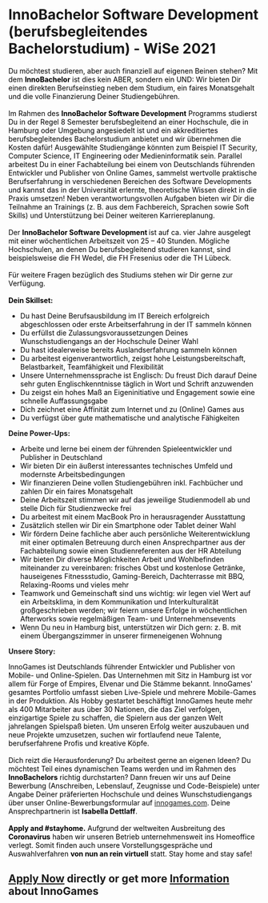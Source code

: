 <h1>InnoBachelor Software Development (berufsbegleitendes Bachelorstudium) - WiSe 2021</h1>
<p><span style="color: rgb(0,0,0);">Du möchtest studieren, aber auch finanziell auf eigenen Beinen stehen? Mit dem <strong>InnoBachelor</strong> ist dies kein ABER, sondern ein UND: Wir bieten Dir einen direkten Berufseinstieg neben dem Studium, ein faires Monatsgehalt und die volle Finanzierung Deiner Studiengebühren.</span><br /><br /><span style="color: rgb(0,0,0);">Im Rahmen des <strong>InnoBachelor Software Development</strong> Programms studierst Du in der Regel 8 Semester berufsbegleitend an einer Hochschule, die in Hamburg oder Umgebung angesiedelt ist und ein akkreditiertes berufsbegleitendes Bachelorstudium anbietet und wir übernehmen die Kosten dafür! Ausgewählte Studiengänge könnten zum Beispiel IT Security, Computer Science, IT Engineering oder Medieninformatik sein. Parallel arbeitest Du in einer Fachabteilung bei einem von Deutschlands führenden Entwickler und Publisher von Online Games, sammelst wertvolle praktische Berufserfahrung in verschiedenen Bereichen des Software Developments und kannst das in der Universität erlernte, theoretische Wissen direkt in die Praxis umsetzen! Neben verantwortungsvollen Aufgaben bieten wir Dir die Teilnahme an Trainings (z. B. aus dem Fachbereich, Sprachen sowie Soft Skills) und Unterstützung bei Deiner weiteren Karriereplanung.</span><br /><br /><span style="color: rgb(0,0,0);">Der <strong>InnoBachelor Software Development </strong>ist auf ca. vier Jahre ausgelegt mit einer wöchentlichen Arbeitszeit von 25 – 40 Stunden. Mögliche Hochschulen, an denen Du berufsbegleitend studieren kannst, sind beispielsweise die FH Wedel, die FH Fresenius oder die TH Lübeck.</span><br /><br /><span style="color: rgb(0,0,0);">Für weitere Fragen bezüglich des Studiums stehen wir Dir gerne zur Verfügung.</span><br /><br /><span style="color: rgb(0,0,0);"><strong>Dein Skillset: <br /></strong></span></p><ul><li><span style="color: rgb(0,0,0);">Du hast Deine Berufsausbildung im IT Bereich erfolgreich abgeschlossen oder erste Arbeitserfahrung in der IT sammeln können</span></li><li><span style="color: rgb(0,0,0);">Du erfüllst die Zulassungsvoraussetzungen Deines Wunschstudiengangs an der Hochschule Deiner Wahl</span></li><li><span style="color: rgb(0,0,0);">Du hast idealerweise bereits Auslandserfahrung sammeln können</span></li><li><span style="color: rgb(0,0,0);">Du arbeitest eigenverantwortlich, zeigst hohe Leistungsbereitschaft, Belastbarkeit, Teamfähigkeit und Flexibilität</span></li><li><span style="color: rgb(122,134,154);"><span style="color: rgb(0,0,0);">Unsere Unternehmenssprache ist Englisch: Du freust Dich darauf Deine sehr guten Englischkenntnisse täglich in Wort und Schrift anzuwenden</span></span></li><li><span style="color: rgb(0,0,0);">Du zeigst ein hohes Maß an Eigeninitiative und Engagement sowie eine schnelle Auffassungsgabe</span></li><li><span style="color: rgb(0,0,0);">Dich zeichnet eine Affinität zum Internet und zu (Online) Games aus</span></li><li><span style="color: rgb(0,0,0);">Du verfügst über gute mathematische und analytische Fähigkeiten</span></li></ul><p><span><strong>Deine Power-Ups:</strong></span><span style="color: rgb(122,134,154);"><strong> <br /></strong></span></p><ul><li><span style="color: rgb(0,0,0);">Arbeite und lerne bei einem der führenden Spieleentwickler und Publisher in Deutschland</span></li><li><span style="color: rgb(0,0,0);">Wir bieten Dir ein äußerst interessantes technisches Umfeld und modernste Arbeitsbedingungen</span></li><li><span style="color: rgb(0,0,0);">Wir finanzieren Deine vollen Studiengebühren inkl. Fachbücher und zahlen Dir ein faires Monatsgehalt<br /></span></li><li><span style="color: rgb(122,134,154);"><span style="color: rgb(0,0,0);">Deine Arbeitszeit stimmen wir auf das jeweilige Studienmodell ab und stelle Dich für Studienzwecke frei</span></span></li><li><span style="color: rgb(122,134,154);"><span style="color: rgb(0,0,0);"><span>Du arbeitest mit einem MacBook Pro in herausragender Ausstattung</span></span></span></li><li><span style="color: rgb(122,134,154);"><span style="color: rgb(0,0,0);">Zusätzlich stellen wir Dir ein Smartphone oder Tablet deiner Wahl <br /></span></span></li><li><span style="color: rgb(0,0,0);">Wir fördern Deine fachliche aber auch persönliche Weiterentwicklung mit einer optimalen Betreuung durch einen Ansprechpartner aus der Fachabteilung sowie einen Studienreferenten aus der HR Abteilung</span></li><li><span style="color: rgb(0,0,0);">Wir bieten Dir diverse Möglichkeiten Arbeit und Wohlbefinden miteinander zu vereinbaren:</span><span style="color: rgb(0,0,0);"> frisches Obst und kostenlose Getränke, hauseigenes Fitnessstudio, Gaming-Bereich, Dachterrasse mit BBQ, Relaxing-Rooms</span><span style="color: rgb(0,0,0);"> und vieles mehr </span></li><li><span style="color: rgb(0,0,0);">Teamwork und Gemeinschaft sind uns wichtig: wir legen viel Wert auf ein Arbeitsklima, in dem Kommunikation und Interkulturalität großgeschrieben werden; wir feiern unsere Erfolge in wöchentlichen Afterworks sowie regelmäßigen Team- und Unternehmensevents </span><span style="color: rgb(122,134,154);"><br /></span></li><li><span style="color: rgb(0,0,0);">Wenn Du neu in Hamburg bist, unterstützen wir Dich gern: z. B. mit einem Übergangszimmer in unserer firmeneigenen Wohnung</span></li></ul><p><strong>Unsere Story:</strong></p><p><span style="color: rgb(0,0,0);">InnoGames ist Deutschlands führender Entwickler und Publisher von Mobile- und Online-Spielen. Das Unternehmen mit Sitz in Hamburg ist vor allem für Forge of Empires, Elvenar und Die Stämme bekannt. InnoGames' gesamtes Portfolio umfasst sieben Live-Spiele und mehrere Mobile-Games in der Produktion.</span><span style="color: rgb(0,0,0);"> Als Hobby gestartet beschäftigt InnoGames heute mehr als 400 Mitarbeiter aus über 30 Nationen, die das Ziel verfolgen, einzigartige Spiele zu schaffen, die Spielern aus der ganzen Welt jahrelangen Spielspaß bieten. Um unseren Erfolg weiter auszubauen und neue Projekte umzusetzen, suchen wir fortlaufend neue Talente, berufserfahrene Profis und kreative Köpfe.<br /><br /></span><span style="color: rgb(0,0,0);">Dich reizt die Herausforderung? Du arbeitest gerne an eigenen Ideen? Du möchtest Teil eines dynamischen Teams werden und im Rahmen des <strong>InnoBachelors</strong> richtig durchstarten? Dann freuen wir uns auf Deine Bewerbung (Anschreiben, Lebenslauf, Zeugnisse und Code-Beispiele) unter Angabe Deiner präferierten Hochschule und deines Wunschstudiengangs über unser Online-Bewerbungsformular auf <a href="http://innogames.com" rel="nofollow">innogames.com</a>. Deine Ansprechpartnerin ist <strong>Isabella Dettlaff</strong>. <br /><br /></span><span style="color: rgb(0,0,0);"><strong>Apply and #stayhome.</strong> Aufgrund der weltweiten Ausbreitung des <strong>Coronavirus</strong> haben wir unseren Betrieb unternehmensweit ins Homeoffice verlegt. Somit finden auch unsere Vorstellungsgespräche und Auswahlverfahren <strong>von nun an rein virtuell</strong> statt. Stay home and stay safe!</span></p>

<h2><a href="https://jobs.jobvite.com/careers/innogames/job/o41hdfwj/apply?__jvst=Job+Board&__jvsd=github_jobs_repo">Apply Now</a> directly or get more <a href="https://www.innogames.com/career/detail/job/innobachelor-software-development-berufsbegleitendes-bachelorstudium-wise-2021/?s=github_jobs_repo">Information</a> about InnoGames</h2>